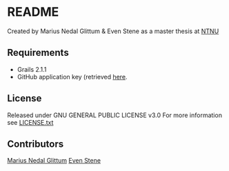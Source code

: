 # README
Created by Marius Nedal Glittum & Even Stene as a master thesis at [NTNU](http://www.ntnu.edu "Norwegian University of Science and Technology")

## Requirements
* Grails 2.1.1
* GitHub application key (retrieved [here](https://github.com/settings/applications).

## License
Released under GNU GENERAL PUBLIC LICENSE v3.0
For more information see [LICENSE.txt](https://github.com/ekun/PeacefulBanana/blob/master/LICENSE.txt)

## Contributors
[Marius Nedal Glittum](https://github.com/ekun)
[Even Stene](https://github.com/najtrox)
